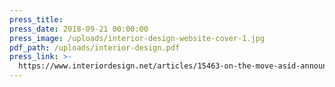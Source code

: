 ```yaml
---
press_title:
press_date: 2018-09-21 00:00:00
press_image: /uploads/interior-design-website-cover-1.jpg
pdf_path: /uploads/interior-design.pdf
press_link: >-
  https://www.interiordesign.net/articles/15463-on-the-move-asid-announces-2018-19-national-board-of-directors/
---
```

